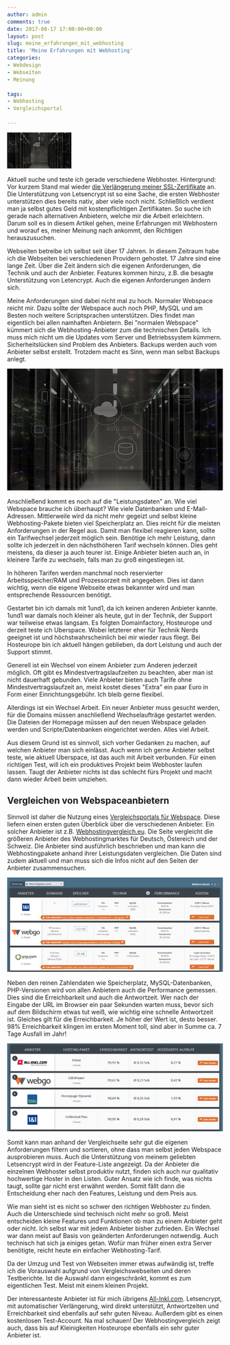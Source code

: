 ```yaml
---
author: admin
comments: true
date: 2017-08-17 17:00:00+00:00
layout: post
slug: meine_erfahrungen_mit_webhosting
title: 'Meine Erfahrungen mit Webhosting'
categories:
- Webdesign
- Webseiten
- Meinung

tags:
- Webhosting
- Vergleichsportal

---
```

<img src="/assets/uploads/2017/8/webhosting_logo.jpg" class="imagelogo">

Aktuell suche und teste ich gerade verschiedene Webhoster. Hintergrund: Vor kurzem Stand mal wieder [die Verlängerung meiner SSL-Zertifikate](http://andydunkel.net/webseiten/computer/2017/02/20/verlaengerung_hosteurope_ssl_letsencrypt.html) an. Die Unterstützung von Letsencrypt ist so eine Sache, die ersten Webhoster unterstützen dies bereits nativ, aber viele noch nicht. Schließlich verdient man ja selbst gutes Geld mit kostenpflichtigen Zertifikaten. So suche ich gerade nach alternativen Anbietern, welche mir die Arbeit erleichtern. Darum soll es in diesem Artikel gehen, meine Erfahrungen mit Webhostern und worauf es, meiner Meinung nach ankommt, den Richtigen herauszusuchen.

Webseiten betreibe ich selbst seit über 17 Jahren. In diesem Zeitraum habe ich die Webseiten bei verschiedenen Providern gehostet. 17 Jahre sind eine lange Zeit. Über die Zeit ändern sich die eigenen Anforderungen, die Technik und auch der Anbieter. Features kommen hinzu, z.B. die besagte Unterstützung von Letencrypt. Auch die eigenen Anforderungen ändern sich.

<!--more-->

Meine Anforderungen sind dabei nicht mal zu hoch. Normaler Webspace reicht mir. Dazu sollte der Webspace auch noch PHP, MySQL und am Besten noch weitere Scriptsprachen unterstützen. Dies findet man eigentlich bei allen namhaften Anbietern. Bei "normalen Webspace" kümmert sich die Webhosting-Anbieter zum die technischen Details. Ich muss mich nicht um die Updates vom Server und Betriebssystem kümmern. Sicherheitslücken sind Problem des Anbieters. Backups werden auch vom Anbieter selbst erstellt. Trotzdem macht es Sinn, wenn man selbst Backups anlegt.


![](/assets/uploads/2017/8/webhosting1.jpg)

Anschließend kommt es noch auf die "Leistungsdaten" an. Wie viel Webspace brauche ich überhaupt? Wie viele Datenbanken und E-Mail-Adressen. Mittlerweile wird da nicht mehr gegeizt und selbst kleine Webhosting-Pakete bieten viel Speicherplatz an. Dies reicht für die meisten Anforderungen in der Regel aus. Damit man flexibel reagieren kann, sollte ein Tarifwechsel jederzeit möglich sein. Benötige ich mehr Leistung, dann sollte ich jederzeit in den nächsthöheren Tarif wechseln können. Dies geht meistens, da dieser ja auch teurer ist. Einige Anbieter bieten auch an, in kleinere Tarife zu wechseln, falls man zu groß eingestiegen ist.

In höheren Tarifen werden manchmal noch reservierter Arbeitsspeicher/RAM und Prozessorzeit mit angegeben. Dies ist dann wichtig, wenn die eigene Webseite etwas bekannter wird und man entsprechende Ressourcen benötigt.

Gestartet bin ich damals mit 1und1, da ich keinen anderen Anbieter kannte. 1und1 war damals noch kleiner als heute, gut in der Technik, der Support war teilweise etwas langsam. Es folgten Domainfactory, Hosteurope und derzeit teste ich Uberspace. Wobei letzterer eher für Technik Nerds geeignet ist und höchstwahrscheinlich bei mir wieder raus fliegt. Bei Hosteurope bin ich aktuell hängen geblieben, da dort Leistung und auch der Support stimmt. 

Generell ist ein Wechsel von einem Anbieter zum Anderen jederzeit möglich. Oft gibt es Mindestvertragslaufzeiten zu beachten, aber man ist nicht dauerhaft gebunden. Viele Anbieter bieten auch Tarife ohne Mindestvertragslaufzeit an, meist kostet dieses "Extra" ein paar Euro in Form einer Einrichtungsgebühr. Ich bleib gerne flexibel.

Allerdings ist ein Wechsel Arbeit. Ein neuer Anbieter muss gesucht werden, für die Domains müssen anschließend Wechselaufträge gestartet werden. Die Dateien der Homepage müssen auf den neuen Webspace geladen werden und Scripte/Datenbanken eingerichtet werden. Alles viel Arbeit.

Aus diesem Grund ist es sinnvoll, sich vorher Gedanken zu machen, auf welchen Anbieter man sich einlässt. Auch wenn ich gerne Anbieter selbst teste, wie aktuell Uberspace, ist das auch mit Arbeit verbunden. Für einen richtigen Test, will ich ein produktives Projekt beim Webhoster laufen lassen. Taugt der Anbieter nichts ist das schlecht fürs Projekt und macht dann wieder Arbeit beim umziehen.

<h2>Vergleichen von Webspaceanbietern</h2>

Sinnvoll ist daher die Nutzung eines [Vergleichsportals für Webspace](https://www.webhostingvergleich.eu/). Diese liefern einen ersten guten Überblick über die verschiedenen Anbieter. Ein solcher Anbieter ist z.B. [Webhostingvergleich.eu](https://www.webhostingvergleich.eu/). Die Seite vergleicht die größeren Anbieter des Webhostingmarktes für Deutsch, Östereich und der Schweiz. Die Anbieter sind ausführlich beschrieben und man kann die Webhostingpakete anhand ihrer Leistungsdaten vergleichen. Die Daten sind zudem aktuell und man muss sich die Infos nicht auf den Seiten der Anbieter zusammensuchen.


![](/assets/uploads/2017/8/webhosting2.jpg)

Neben den reinen Zahlendaten wie Speicherplatz, MySQL-Datenbanken, PHP-Versionen wird von allen Anbietern auch die Performance gemessen. Dies sind die Erreichbarkeit und auch die Antwortzeit. Wer nach der Eingabe der URL im Browser ein paar Sekunden warten muss, bevor sich auf dem Bildschirm etwas tut weiß, wie wichtig eine schnelle Antwortzeit ist. Gleiches gilt für die Erreichbarkeit. Je höher der Wert ist, desto besser. 98% Erreichbarkeit klingen im ersten Moment toll, sind aber in Summe ca. 7 Tage Ausfall im Jahr!

![](/assets/uploads/2017/8/webhosting3.jpg)

Somit kann man anhand der Vergleichseite sehr gut die eigenen Anforderungen filtern und sortieren, ohne dass man selbst jeden Webspace ausprobieren muss. Auch die Unterstützung von meinem geliebten Letsencrypt wird in der Feature-Liste angezeigt. Da der Anbieter die einzelnen Webhoster selbst produktiv nutzt, finden sich auch nur qualitativ hochwertige Hoster in den Listen. Guter Ansatz wie ich finde, was nichts taugt, sollte gar nicht erst erwähnt werden. Somit fällt dann die Entscheidung eher nach den Features, Leistung und dem Preis aus.

Wie man sieht ist es nicht so schwer den richtigen Webhoster zu finden. Auch die Unterschiede sind technisch nicht mehr so groß. Meist entscheiden kleine Features und Funktionen ob man zu einem Anbieter geht oder nicht. Ich selbst war mit jedem Anbieter bisher zufrieden. Ein Wechsel war dann meist auf Basis von geänderten Anforderungen notwendig. Auch technisch hat sich ja einiges getan. Wofür man früher einen extra Server benötigte, reicht heute ein einfacher Webhosting-Tarif.

Da der Umzug und Test von Webseiten immer etwas aufwändig ist, treffe ich die Vorauswahl aufgrund von Vergleichswebseiten und deren Testberichte. Ist die Auswahl dann eingeschränkt, kommt es zum eigentlichen Test. Meist mit einem kleinen Projekt.

Der interessanteste Anbieter ist für mich übrigens [All-Inkl.com](https://www.webhostingvergleich.eu/all-inkl/). Letsencrypt, mit automatischer Verlängerung, wird direkt unterstützt, Antwortzeiten und Erreichbarkeit sind ebenfalls auf sehr guten Niveau. Außerdem gibt es einen kostenlosen Test-Account. Na mal schauen! Der Webhostingvergleich zeigt auch, dass bis auf Kleinigkeiten Hosteurope ebenfalls ein sehr guter Anbieter ist.

